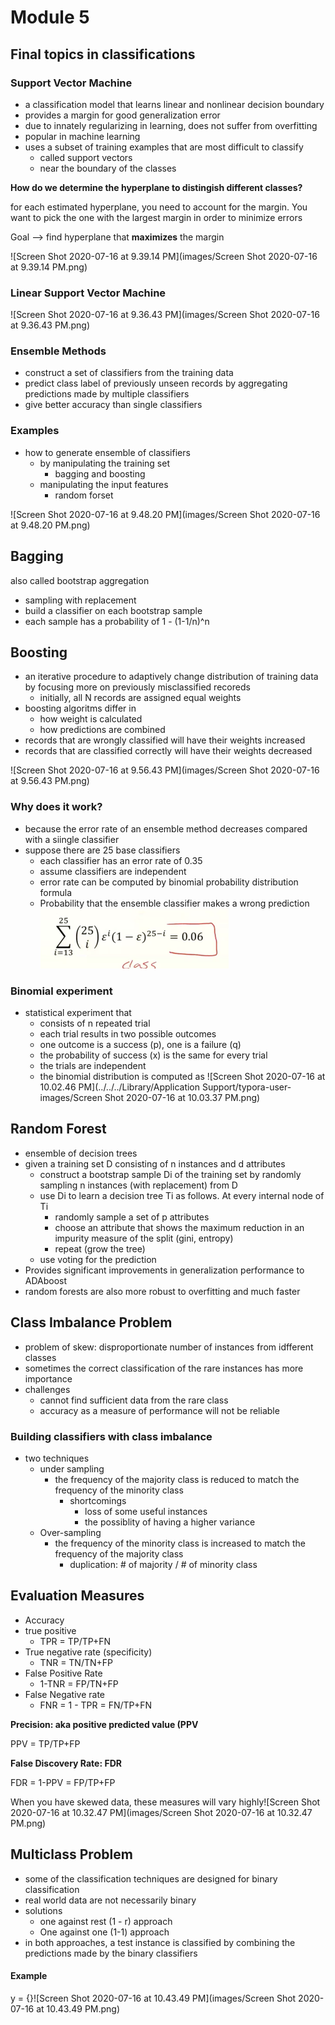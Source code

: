 # Module 5



## Final topics in classifications

### Support Vector Machine

- a classification model that learns linear and nonlinear decision boundary
- provides a margin for good generalization error
- due to innately regularizing in learning, does not suffer from overfitting
- popular in machine learning
- uses a subset of training examples that are most difficult to classify
  - called support vectors
  - near the boundary of the classes



**How do we determine the hyperplane to distingish different classes?**



for each estimated hyperplane, you need to account for the margin. You want to pick the one with the largest margin in order to minimize errors

Goal --> find hyperplane that **maximizes** the margin



![Screen Shot 2020-07-16 at 9.39.14 PM](images/Screen Shot 2020-07-16 at 9.39.14 PM.png)

### Linear Support Vector Machine

![Screen Shot 2020-07-16 at 9.36.43 PM](images/Screen Shot 2020-07-16 at 9.36.43 PM.png)





 ### Ensemble Methods

- construct a set of classifiers from the training data
- predict class label of previously unseen records by aggregating predictions made by multiple classifiers
- give better accuracy than single classifiers



### Examples

- how to generate ensemble of classifiers
  - by manipulating the training set
    - bagging and boosting
  - manipulating the input features
    - random forset





![Screen Shot 2020-07-16 at 9.48.20 PM](images/Screen Shot 2020-07-16 at 9.48.20 PM.png)





## Bagging

also called bootstrap aggregation

- sampling with replacement
- build a classifier on each bootstrap sample
- each sample has a probability of 1 - (1-1/n)^n





## Boosting

- an iterative procedure to adaptively change distribution of training data by focusing more on previously misclassified recoreds
  - initially, all N records are assigned equal weights
- boosting algoritms differ in
  - how weight is calculated
  - how predictions are combined
- records that are wrongly classified will have their weights increased
- records that are classified correctly will have their weights decreased

![Screen Shot 2020-07-16 at 9.56.43 PM](images/Screen Shot 2020-07-16 at 9.56.43 PM.png)



### Why does it work?

- because the error rate of an ensemble method decreases compared with a siingle classifier
- suppose there are 25 base classifiers
  - each classifier has an error rate of 0.35
  - assume classifiers are independent
  - error rate can be computed by binomial probability distribution formula
  - Probability that the ensemble classifier makes a wrong prediction<img src="images/Screen Shot 2020-07-16 at 10.01.04 PM.png" alt="Screen Shot 2020-07-16 at 10.01.04 PM" style="zoom: 50%;" />





### Binomial experiment

- statistical experiment that
  - consists of n repeated trial
  - each trial results in two possible outcomes
  - one outcome is a success (p), one is a failure (q)
  - the probability of success (x) is the same for every trial
  - the trials are independent
  - the binomial distribution is computed as ![Screen Shot 2020-07-16 at 10.02.46 PM](../../../Library/Application Support/typora-user-images/Screen Shot 2020-07-16 at 10.03.37 PM.png)









## Random Forest

- ensemble of decision trees
- given a training set D consisting of n instances and d attributes
  - construct a bootstrap sample Di of the training set by randomly sampling n instances (with replacement) from D
  - use Di to learn a decision tree Ti as follows. At every internal node of Ti
    - randomly sample a set of p attributes
    - choose an attribute that shows the maximum reduction in an impurity measure of the split (gini, entropy)
    - repeat (grow the tree)
  - use voting for the prediction
- Provides significant improvements in generalization performance to ADAboost
- random forests are also more robust to overfitting and much faster





## Class Imbalance Problem



- problem of skew: disproportionate number of instances from idfferent classes
- sometimes the correct classification of the rare instances has more importance
- challenges
  - cannot find sufficient data from the rare class
  - accuracy as a measure of performance will not be reliable





### Building classifiers with class imbalance

- two techniques
  - under sampling
    - the frequency of the majority class is reduced to match the frequency of the minority class
      - shortcomings
        - loss of some useful instances
        - the possiblity of having a higher variance
  - Over-sampling
    - the frequency of the minority class is increased to match the frequency of the majority class
      - duplication: # of majority / # of minority class





## Evaluation Measures

- Accuracy 
- true positive
  - TPR = TP/TP+FN
- True negative rate (specificity)
  - TNR = TN/TN+FP
- False Positive Rate
  - 1-TNR = FP/TN+FP
- False Negative rate
  - FNR = 1 - TPR = FN/TP+FN



**Precision: aka positive predicted value (PPV**

PPV = TP/TP+FP



**False Discovery Rate: FDR**

FDR = 1-PPV = FP/TP+FP



When you have skewed data, these measures will vary highly![Screen Shot 2020-07-16 at 10.32.47 PM](images/Screen Shot 2020-07-16 at 10.32.47 PM.png)







## Multiclass Problem

- some of the classification techniques are designed for binary classification
- real world data are not necessarily binary
- solutions
  - one against rest (1 - r) approach
  - One against one (1-1) approach
- in both approaches, a test instance is classified by combining the predictions made by the binary classifiers



#### Example

y = {}![Screen Shot 2020-07-16 at 10.43.49 PM](images/Screen Shot 2020-07-16 at 10.43.49 PM.png)